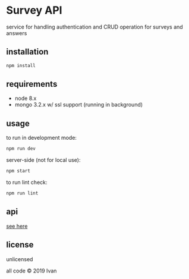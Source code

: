 # Survey API

service for handling authentication and CRUD operation for surveys and answers


## installation

```bash
npm install
```

## requirements

- node 8.x
- mongo 3.2.x w/ ssl support (running in background)

## usage

to run in development mode:
```bash
npm run dev
```

server-side (not for local use):
```bash
npm start
```

to run lint check:
```bash
npm run lint
```

## api
[see here](doc/API.md)

## license
unlicensed

all code © 2019 Ivan
